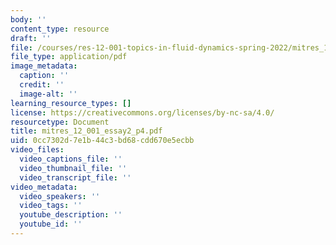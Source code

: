 ```yaml
---
body: ''
content_type: resource
draft: ''
file: /courses/res-12-001-topics-in-fluid-dynamics-spring-2022/mitres_12_001_essay2_p4.pdf
file_type: application/pdf
image_metadata:
  caption: ''
  credit: ''
  image-alt: ''
learning_resource_types: []
license: https://creativecommons.org/licenses/by-nc-sa/4.0/
resourcetype: Document
title: mitres_12_001_essay2_p4.pdf
uid: 0cc7302d-7e1b-44c3-bd68-cdd670e5ecbb
video_files:
  video_captions_file: ''
  video_thumbnail_file: ''
  video_transcript_file: ''
video_metadata:
  video_speakers: ''
  video_tags: ''
  youtube_description: ''
  youtube_id: ''
---
```

